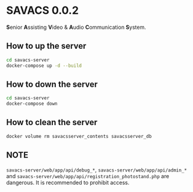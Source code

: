 # SAVACS 0.0.2

**S**enior **A**ssisting **V**ideo &amp; **A**udio **C**ommunication **S**ystem.


## How to up the server

```bash
cd savacs-server
docker-compose up -d --build
```

## How to down the server

```bash
cd savacs-server
docker-compose down
```

## How to clean the server

```bash
docker volume rm savacsserver_contents savacsserver_db
```

## NOTE
`savacs-server/web/app/api/debug_*`, `savacs-server/web/app/api/admin_*` and `savacs-server/web/app/api/registration_photostand.php` are dangerous.
It is recommended to prohibit access.

